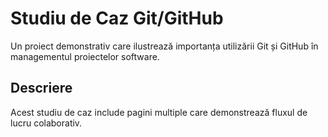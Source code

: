 # Studiu de Caz Git/GitHub

Un proiect demonstrativ care ilustrează importanța utilizării Git și GitHub în managementul proiectelor software.

## Descriere
Acest studiu de caz include pagini multiple care demonstrează fluxul de lucru colaborativ.
